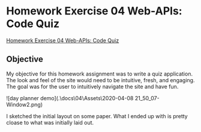 # Homework Exercise 04 Web-APIs: Code Quiz

[Homework Exercise 04 Web-APIs: Code Quiz](https://timansy.github.io/04_homework/docs/04/)

## Objective

My objective for this homework assignment was to write a quiz application. The look and feel of the site would need to be intuitive, fresh, and engaging. The goal was for the user to intuitively navigate the site and have fun.

![day planner demo](.\docs\04\Assets\2020-04-08 21_50_07-Window2.png)

I sketched the initial layout on some paper. What I ended up with is pretty cloase to what was initially laid out. 